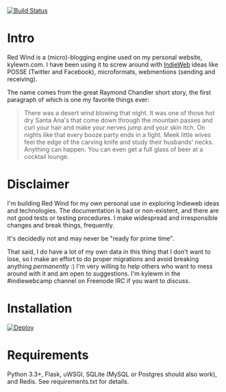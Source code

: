 [![Build Status](https://travis-ci.org/kylewm/redwind.svg?branch=master)](https://travis-ci.org/kylewm/redwind)

# Intro

Red Wind is a (micro)-blogging engine used on my personal website,
kylewm.com. I have been using it to screw around with
[IndieWeb](http://indiewebcamp.com) ideas like POSSE (Twitter and
Facebook), microformats, webmentions (sending and receiving).

The name comes from the great Raymond Chandler short story, the first
paragraph of which is one my favorite things ever:

> There was a desert wind blowing that night. It was one of those hot
> dry Santa Ana's that come down through the mountain passes and curl
> your hair and make your nerves jump and your skin itch. On nights
> like that every booze party ends in a fight. Meek little wives feel
> the edge of the carving knife and study their husbands'
> necks. Anything can happen. You can even get a full glass of beer at
> a cocktail lounge.


# Disclaimer

I'm building Red Wind for my own personal use in exploring Indieweb
ideas and technologies. The documentation is bad or non-existent, and
there are not good tests or testing procedures. I make widespread and
irresponsible changes and break things, frequently.

It's decidedly not and may never be "ready for prime time".

That said, I do have a lot of my own data in this thing that I don't
want to lose, so I make an effort to do proper migrations and avoid
breaking anything *permanently* :) I'm very willing to help others who
want to mess around with it and am open to suggestions. I'm kylewm in
the #indiewebcamp channel on Freenode IRC if you want to discuss.


# Installation

[![Deploy](https://www.herokucdn.com/deploy/button.png)](https://heroku.com/deploy?template=https://github.com/kylewm/redwind)

# Requirements

Python 3.3+, Flask, uWSGI, SQLite (MySQL or Postgres should also
work), and Redis. See requirements.txt for details.
